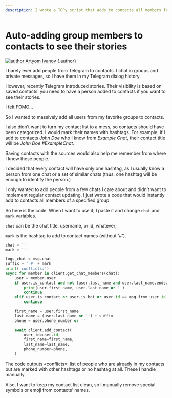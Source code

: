 ```yaml
---
description: I wrote a TGPy script that adds to contacts all members from a selected group. Now I can see their stories and identify them in other contexts.
---
```


# Auto-adding group members to contacts to see their stories

[![author](https://avatars.githubusercontent.com/u/38432588) Artyom Ivanov](https://github.com/tm-a-t)
{.author}

I barely ever add people from Telegram to contacts. I chat in groups and private messages, so I have them in
my Telegram dialog history.

However, recently Telegram introduced stories. Their visibility is based on saved contacts: you need to have a person 
added to contacts if you want to see their stories.

I felt FOMO...

So I wanted to massively add all users from my favorite groups to contacts.

I also didn’t want to turn my contact list to a mess, so contacts should have been categorized. I would mark
their names with hashtags. For example, if I add to contacts _John Doe_ who I know from _Example Chat_, their contact title
will be _John Doe #ExampleChat._

Saving contacts with the sources would also help me remember from where I know these people.

I decided that every contact will have only one hashtag, as I usually know a person from one chat or a set of similar
chats (thus, one hashtag will be enough to identify the person.)

I only wanted to add people from a few chats I care about and didn’t want to implement regular contact updating.
I just wrote a code that would instantly add to contacts all members of a specified group.

So here is the code. When I want to use it, I paste it and change `chat` and `mark` variables.

`chat` can be the chat title, username, or id, whatever;

`mark` is the hashtag to add to contact names (without '#').

```python
chat = ''
mark = ''

logs_chat = msg.chat
suffix = ' #' + mark
print('conflicts:')
async for member in client.get_chat_members(chat):
    user = member.user
    if user.is_contact and not (user.last_name and user.last_name.endswith(suffix)):
        print(user.first_name, user.last_name or '')
        continue
    elif user.is_contact or user.is_bot or user.id == msg.from_user.id:
        continue

    first_name = user.first_name
    last_name = (user.last_name or '') + suffix
    phone = user.phone_number or ''

    await client.add_contact(
        user_id=user.id,
        first_name=first_name,
        last_name=last_name,
        phone_number=phone,
    )
```

The code outputs «conflicts»: list of people who are already in my contacts but are marked with other hashtags or no
hashtag at all. These I handle manually.

Also, I want to keep my contact list clean, so I manually remove special symbols or emoji from contacts’ names.
